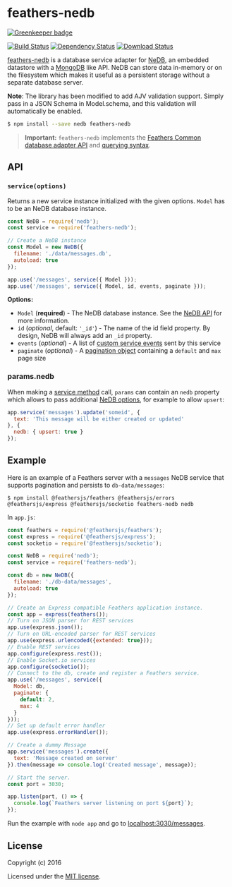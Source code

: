 # feathers-nedb

[![Greenkeeper badge](https://badges.greenkeeper.io/feathersjs-ecosystem/feathers-nedb.svg)](https://greenkeeper.io/)

[![Build Status](https://travis-ci.org/feathersjs-ecosystem/feathers-nedb.png?branch=master)](https://travis-ci.org/feathersjs-ecosystem/feathers-nedb)
[![Dependency Status](https://img.shields.io/david/feathersjs-ecosystem/feathers-nedb.svg?style=flat-square)](https://david-dm.org/feathersjs-ecosystem/feathers-nedb)
[![Download Status](https://img.shields.io/npm/dm/feathers-nedb.svg?style=flat-square)](https://www.npmjs.com/package/feathers-nedb)

[feathers-nedb](https://github.com/feathersjs-ecosystem/feathers-nedb/) is a database service adapter for [NeDB](https://github.com/louischatriot/nedb), an embedded datastore with a [MongoDB](https://www.mongodb.org/) like API. NeDB can store data in-memory or on the filesystem which makes it useful as a persistent storage without a separate database server.

**Note**: The library has been modified to add AJV validation support. Simply pass in a JSON Schema in Model.schema, and this validation will automatically be enabled.

```bash
$ npm install --save nedb feathers-nedb
```

> __Important:__ `feathers-nedb` implements the [Feathers Common database adapter API](https://docs.feathersjs.com/api/databases/common.html) and [querying syntax](https://docs.feathersjs.com/api/databases/querying.html).

## API

### `service(options)`

Returns a new service instance initialized with the given options. `Model` has to be an NeDB database instance.

```js
const NeDB = require('nedb');
const service = require('feathers-nedb');

// Create a NeDB instance
const Model = new NeDB({
  filename: './data/messages.db',
  autoload: true
});

app.use('/messages', service({ Model }));
app.use('/messages', service({ Model, id, events, paginate }));
```

__Options:__

- `Model` (**required**) - The NeDB database instance. See the [NeDB API](https://github.com/louischatriot/nedb#api) for more information.
- `id` (*optional*, default: `'_id'`) - The name of the id field property. By design, NeDB will always add an `_id` property.
- `events` (*optional*) - A list of [custom service events](https://docs.feathersjs.com/api/events.html#custom-events) sent by this service
- `paginate` (*optional*) - A [pagination object](https://docs.feathersjs.com/api/databases/common.html#pagination) containing a `default` and `max` page size

### params.nedb

When making a [service method](https://docs.feathersjs.com/api/services.html) call, `params` can contain an `nedb` property which allows to pass additional [NeDB options](https://github.com/louischatriot/nedb#updating-documents), for example to allow `upsert`:

```js
app.service('messages').update('someid', {
  text: 'This message will be either created or updated'
}, {
  nedb: { upsert: true }
});
```

## Example

Here is an example of a Feathers server with a `messages` NeDB service that supports pagination and persists to `db-data/messages`:

```
$ npm install @feathersjs/feathers @feathersjs/errors @feathersjs/express @feathersjs/socketio feathers-nedb nedb
```

In `app.js`:

```js
const feathers = require('@feathersjs/feathers');
const express = require('@feathersjs/express');
const socketio = require('@feathersjs/socketio');

const NeDB = require('nedb');
const service = require('feathers-nedb');

const db = new NeDB({
  filename: './db-data/messages',
  autoload: true
});

// Create an Express compatible Feathers application instance.
const app = express(feathers());
// Turn on JSON parser for REST services
app.use(express.json());
// Turn on URL-encoded parser for REST services
app.use(express.urlencoded({extended: true}));
// Enable REST services
app.configure(express.rest());
// Enable Socket.io services
app.configure(socketio());
// Connect to the db, create and register a Feathers service.
app.use('/messages', service({
  Model: db,
  paginate: {
    default: 2,
    max: 4
  }
}));
// Set up default error handler
app.use(express.errorHandler());

// Create a dummy Message
app.service('messages').create({
  text: 'Message created on server'
}).then(message => console.log('Created message', message));

// Start the server.
const port = 3030;

app.listen(port, () => {
  console.log(`Feathers server listening on port ${port}`);
});
```

Run the example with `node app` and go to [localhost:3030/messages](http://localhost:3030/messages).

## License

Copyright (c) 2016

Licensed under the [MIT license](LICENSE).
